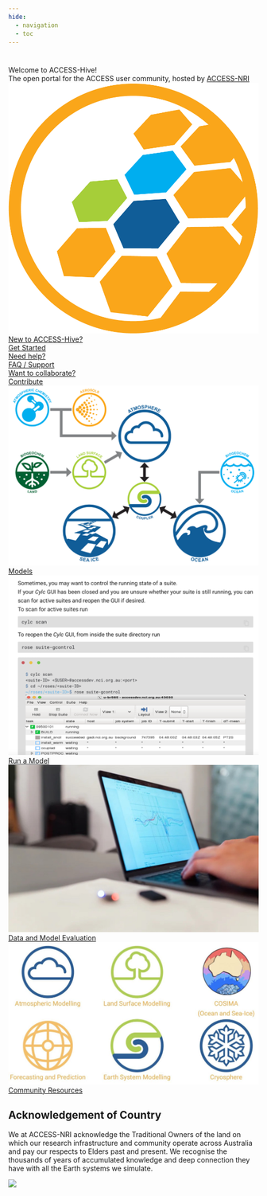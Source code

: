 ```yaml
---
hide:
  - navigation
  - toc
---
```


<h1 class="homepage"></h1>
<div class="introduction">
    <div>
        <div>Welcome to ACCESS-Hive!</div>
        <div>The open portal for the ACCESS user community, hosted by <a href="https://www.access-nri.org.au/" target="_blank">ACCESS-NRI</a></div>
    </div>
    <div>
        <img src="assets/ACCESS_icon_HIVE.png">
    </div>
</div>

<div class="card-container large-text homepage-buttons">
    <a href="getting_started/" class="vertical-card">
        <div class="bold">New to ACCESS-Hive?</div>
        <div class="highlight-bg bold">Get Started</div>
    </a>
    <a href="about/user_support/" class="vertical-card">
        <div class="bold">Need help?</div>
        <div class="highlight-bg bold">FAQ / Support</div>
    </a>
    <a href="about/how_to_contribute" class="vertical-card">
        <div class="bold">Want to collaborate?</div>
        <div class="highlight-bg bold">Contribute</div>
    </a>
</div>

<div class="card-container homepage-navigation large-text">
    <a href="models" class="vertical-card aspect-ratio1to1">
        <div class="vertical-card-image-container">
            <img class="img-cover" src="assets/ACCESS-MODEL.png" alt="Models">
        </div>
        <div class="vertical-card-text-container highlight-bg bg-color-like-tab bold">Models</div>
    </a>
    <a href="models/run-a-model" class="vertical-card aspect-ratio1to1">
        <div class="vertical-card-image-container">
            <img class="img-cover" src="assets/get_started_example.png" alt="Run a Model">
        </div>
        <div class="vertical-card-text-container highlight-bg bg-color-like-tab bold">Run a Model</div>
    </a>
    <a href="model_evaluation" class="vertical-card aspect-ratio1to1">
        <div class="vertical-card-image-container">
            <img class="img-cover" src="assets/community_medlinks.jpg" alt="Model Evaluation">
        </div>
        <div class="vertical-card-text-container highlight-bg bg-color-like-tab bold">Data and Model Evaluation</div>
    </a>
    <a href="community_resources" class="vertical-card aspect-ratio1to1">
        <div class="vertical-card-image-container">
            <img class="img-cover" src="assets/community_workinggroups.jpg" alt="Community Resources">
        </div>
        <div class="vertical-card-text-container highlight-bg bg-color-like-tab bold">Community Resources</div>
    </a>
</div>

## <span class="center-text">Acknowledgement of Country</span>

We at ACCESS-NRI acknowledge the Traditional Owners of the land on which our research infrastructure and community operate across Australia and pay our respects to Elders past and present. We recognise the thousands of years of accumulated knowledge and deep connection they have with all the Earth systems we simulate.

<img src = "assets/acknowledgement_unsplash_david_clode_Bark_Cairns.png"  class="acknowledgement-img">
